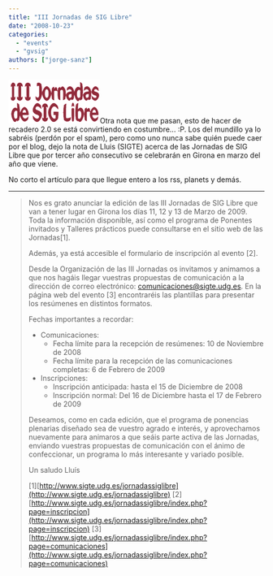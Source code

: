 ```yaml
---
title: "III Jornadas de SIG Libre"
date: "2008-10-23"
categories: 
  - "events"
  - "gvsig"
authors: ["jorge-sanz"]
---
```


![3as Jornadas de SIG Libre](images/3jornadasgirona.png "3as Jornadas de SIG Libre")Otra nota que me pasan, esto de hacer de recadero 2.0 se está convirtiendo en costumbre... :P. Los del mundillo ya lo sabréis (perdón por el spam), pero como uno nunca sabe quién puede caer por el blog, dejo la nota de Lluis (SIGTE) acerca de las Jornadas de SIG Libre que por tercer año consecutivo se celebrarán en Girona en marzo del año que viene.

No corto el artículo para que llegue entero a los rss, planets y demás.

* * *

> Nos es grato anunciar la edición de las III Jornadas de SIG Libre que van a tener lugar en Girona los días 11, 12 y 13 de Marzo de 2009. Toda la información disponible, así como el programa de Ponentes invitados y Talleres prácticos puede consultarse en el sitio web de las Jornadas\[1\].
> 
> Además, ya está accesible el formulario de inscripción al evento \[2\].
> 
> Desde la Organización de las III Jornadas os invitamos y animamos a que nos hagáis llegar vuestras propuestas de comunicación a la dirección de correo electrónico: [comunicaciones@sigte.udg.es](mailto:comunicaciones@sigte.udg.es). En la página web del evento \[3\] encontraréis las plantillas para presentar los resúmenes en distintos formatos.
> 
> Fechas importantes a recordar:
> 
> - Comunicaciones:
>     - Fecha límite para la recepción de resúmenes: 10 de Noviembre de 2008
>     - Fecha límite para la recepción de las comunicaciones completas: 6 de Febrero de 2009
> - Inscripciones:
>     - Inscripción anticipada: hasta el 15 de Diciembre de 2008
>     - Inscripción normal: Del 16 de Diciembre hasta el 17 de Febrero de 2009
> 
> Deseamos, como en cada edición, que el programa de ponencias plenarias diseñado sea de vuestro agrado e interés, y aprovechamos nuevamente para animaros a que seáis parte activa de las Jornadas, enviando vuestras propuestas de comunicación con el ánimo de confeccionar, un programa lo más interesante y variado posible.
> 
> Un saludo Lluís
> 
> \[1\][http://www.sigte.udg.es/jornadassiglibre](http://www.sigte.udg.es/jornadassiglibre) \[2\] [http://www.sigte.udg.es/jornadassiglibre/index.php?page=inscripcion](http://www.sigte.udg.es/jornadassiglibre/index.php?page=inscripcion) \[3\] [http://www.sigte.udg.es/jornadassiglibre/index.php?page=comunicaciones](http://www.sigte.udg.es/jornadassiglibre/index.php?page=comunicaciones)
